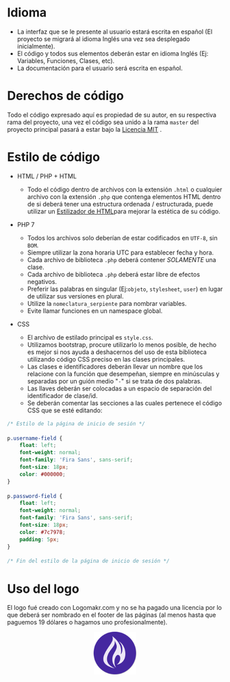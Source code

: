 # Idioma

* La interfaz que se le presente al usuario estará escrita en español (El proyecto se migrará al idioma Inglés una vez sea desplegado inicialmente).
* El código y todos sus elementos deberán estar en idioma Inglés (Ej: Variables, Funciones, Clases, etc).
* La documentación para el usuario será escrita en español.

# Derechos de código

Todo el código expresado aquí es propiedad de su autor, en su respectiva rama del proyecto, una vez el código sea unido a la rama `master` del proyecto principal
pasará a estar bajo la [Licencia MIT](LICENSE) .

# Estilo de código

* HTML / PHP + HTML
    * Todo el código dentro de archivos con la extensión `.html` o cualquier archivo con la extensión `.php` que contenga elementos HTML dentro de si deberá tener una estructura ordenada / estructurada, puede utilizar un [Estilizador de HTML](https://htmlformatter.com/)para mejorar la estética de su código.

* PHP 7
    * Todos los archivos solo deberían de estar codificados en `UTF-8`, sin `BOM`.
    * Siempre utilizar la zona horaria UTC para establecer fecha y hora.
    * Cada archivo de biblioteca `.php` deberá contener _SOLAMENTE_ una clase.
    * Cada archivo de biblioteca `.php` deberá estar libre de efectos negativos.
    * Preferir las palabras en singular (Ej:`objeto`, `stylesheet`, `user`) en lugar de utilizar sus versiones en plural.
    * Utilize la `nomeclatura_serpiente` para nombrar variables.
    * Evite llamar funciones en un namespace global.

* CSS
    * El archivo de estilado principal es `style.css`.
    * Utilizamos bootstrap, procure utilizarlo lo menos posible, de hecho es mejor si nos ayuda a deshacernos del uso de esta biblioteca utilizando código CSS preciso en las clases principales.
    * Las clases e identificadores deberán llevar un nombre que los relacione con la función que desempeñan, siempre en minúsculas y separadas por un guión medio "`-`" si se trata de dos palabras.
    * Las llaves deberán ser colocadas a un espacio de separación del identificador de clase/id.
    * Se deberán comentar las secciones a las cuales pertenece el código CSS que se esté editando:
```css
/* Estilo de la página de inicio de sesión */

p.username-field {
    float: left;
    font-weight: normal;
    font-family: 'Fira Sans', sans-serif;
    font-size: 18px;
    color: #000000;
}

p.password-field {
    float: left;
    font-weight: normal;
    font-family: 'Fira Sans', sans-serif;
    font-size: 18px;
    color: #7c7978;
    padding: 5px;
}

/* Fin del estilo de la página de inicio de sesión */
```

# Uso del logo

El logo fué creado con Logomakr.com y no se ha pagado una licencia por lo que deberá ser nombrado en el footer de las páginas (al menos hasta que paguemos 19 dólares o hagamos uno profesionalmente).

<div align="center">
    <img src="img/drapery-logo.png" height="100">
</div>
